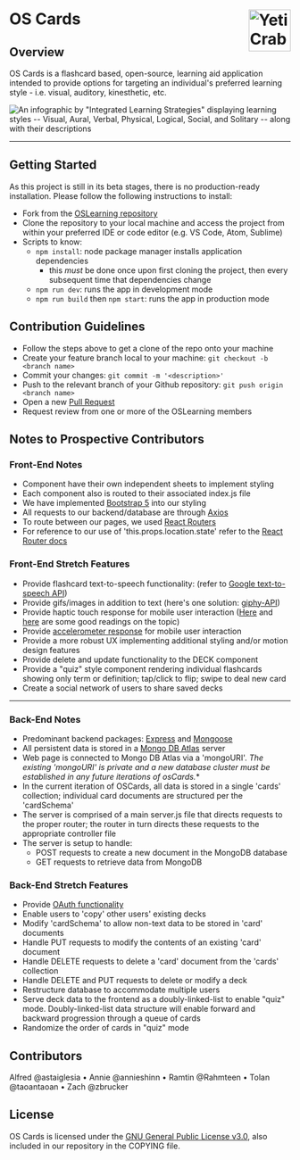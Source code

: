 # OS Cards <img src="./img_src/yeti.png" alt="YetiCrab logo - half yeti, half crab" width=75 align=right>

## Overview

OS Cards is a flashcard based, open-source, learning aid application intended to provide options for targeting an individual's preferred learning style - i.e. visual, auditory, kinesthetic, etc.

![An infographic by "Integrated Learning Strategies" displaying learning styles -- Visual, Aural, Verbal, Physical, Logical, Social, and Solitary -- along with their descriptions](https://ilslearningcorner.com/wp-content/uploads/2016/02/learning-styles-infographic-header.jpg) 

<hr>

## Getting Started

As this project is still in its beta stages, there is no production-ready installation. Please follow the following instructions to install:

- Fork from the [OSLearning repository](https://github.com/OSLearning/OSCards)
- Clone the repository to your local machine and access the project from within your preferred IDE or code editor (e.g. VS Code, Atom, Sublime)
- Scripts to know:
    - `npm install`: node package manager installs application dependencies
        - this *must* be done once upon first cloning the project, then every subsequent time that dependencies change
    - `npm run dev`: runs the app in development mode
    - `npm run build` then `npm start`: runs the app in production mode

## Contribution Guidelines

- Follow the steps above to get a clone of the repo onto your machine
- Create your feature branch local to your machine: `git checkout -b <branch name>`
- Commit your changes: `git commit -m '<description>'`
- Push to the relevant branch of your Github repository: `git push origin <branch name>`
- Open a new [Pull Request](https://github.com/OSLearning/OSCards/pulls)
- Request review from one or more of the OSLearning members

## Notes to Prospective Contributors

### Front-End Notes
- Component have their own independent sheets to implement styling
- Each component also is routed to their associated index.js file
- We have implemented [Bootstrap 5](https://getbootstrap.com/docs/5.0/getting-started/introduction/) into our styling
- All requests to our backend/database are through [Axios](https://github.com/axios/axios)
- To route between our pages, we used [React Routers](https://reactrouter.com/web/guides/quick-start)
- For reference to our use of 'this.props.location.state' refer to the [React Router docs](https://reactrouter.com/web/api/location)

### Front-End Stretch Features
- Provide flashcard text-to-speech functionality: (refer to [Google text-to-speech API](https://any-api.com/googleapis_com/speech/docs/API_Description))
- Provide gifs/images in addition to text (here's one solution: [giphy-API](https://developers.giphy.com/docs/api#endpoint))
- Provide haptic touch response for mobile user interaction ([Here](https://developer.apple.com/design/human-interface-guidelines/ios/user-interaction/haptics/) and [here](https://medium.com/better-programming/adding-haptics-to-your-app-57439c358e8e) are some good readings on the topic)
- Provide [accelerometer response](https://developer.android.com/guide/topics/sensors/sensors_overview) for mobile user interaction
- Provide a more robust UX implementing additional styling and/or motion design features
- Provide delete and update functionality to the DECK component
- Provide a "quiz" style component rendering individual flashcards showing only term or definition; tap/click to flip; swipe to deal new card
- Create a social network of users to share saved decks

<hr>

### Back-End Notes
- Predominant backend packages: [Express](https://expressjs.com/) and [Mongoose](https://mongoosejs.com/docs/)
- All persistent data is stored in a [Mongo DB Atlas](https://docs.mongodb.com/manual/introduction/) server
- Web page is connected to Mongo DB Atlas via a 'mongoURI'. *The existing 'mongoURI' is private and a new database cluster must be established in any future iterations of osCards.** 
- In the current iteration of OSCards, all data is stored in a single 'cards' collection; individual card documents are structured per the 'cardSchema'
- The server is comprised of a main server.js file that directs requests to the proper router; the router in turn directs these requests to the appropriate controller file
- The server is setup to handle: 
  - POST requests to create a new document in the MongoDB database
  - GET requests to retrieve data from MongoDB

### Back-End Stretch Features
- Provide [OAuth functionality](https://developers.google.com/identity/protocols/oauth2/javascript-implicit-flow)
- Enable users to 'copy' other users' existing decks
- Modify 'cardSchema' to allow non-text data to be stored in 'card' documents
- Handle PUT requests to modify the contents of an existing 'card' document
- Handle DELETE requests to delete a 'card' document from the 'cards' collection
- Handle DELETE and PUT requests to delete or modify a deck
- Restructure database to accommodate multiple users
- Serve deck data to the frontend as a doubly-linked-list to enable "quiz" mode. Doubly-linked-list data structure will enable forward and backward progression through a queue of cards
- Randomize the order of cards in "quiz" mode

## Contributors

Alfred @astaiglesia • Annie @annieshinn • Ramtin @Rahmteen • Tolan @taoantaoan • Zach @zbrucker

## License

OS Cards is licensed under the [GNU General Public License v3.0](https://www.gnu.org/licenses/gpl-3.0.en.html), also included in our repository in the COPYING file.

